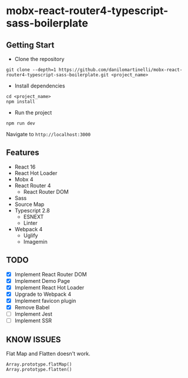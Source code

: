 # mobx-react-router4-typescript-sass-boilerplate

## Getting Start

- Clone the repository
```
git clone --depth=1 https://github.com/danilomartinelli/mobx-react-router4-typescript-sass-boilerplate.git <project_name>
```
- Install dependencies
```
cd <project_name>
npm install
```
- Run the project
```
npm run dev
```
Navigate to `http://localhost:3000`

## Features

- React 16
- React Hot Loader
- Mobx 4
- React Router 4
    - React Router DOM
- Sass
- Source Map
- Typescript 2.8
    - ESNEXT
    - Linter
- Webpack 4
    - Uglify
    - Imagemin

## TODO

- [x] Implement React Router DOM
- [x] Implement Demo Page
- [x] Implement React Hot Loader
- [x] Upgrade to Webpack 4
- [x] Implement favicon plugin
- [x] Remove Babel
- [ ] Implement Jest
- [ ] Implement SSR

## KNOW ISSUES

Flat Map and Flatten doesn't work.
```
Array.prototype.flatMap()
Array.prototype.flatten()
```